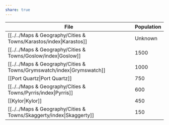 ```yaml
---
share: true
---
```


| File                                                                        | Population |
| --------------------------------------------------------------------------- | ---------- |
| [[../../Maps & Geography/Cities & Towns/Karastos/index\|Karastos]]          | Unknown    |
| [[../../Maps & Geography/Cities & Towns/Goslow/index\|Goslow]]                | 1500       |
| [[../../Maps & Geography/Cities & Towns/Grymswatch/index\|Grymswatch]]    | 1000       |
| [[Port Quartz\|Port Quartz]] | 750        |
| [[../../Maps & Geography/Cities & Towns/Pyrris/index\|Pyrris]]                | 600        |
| [[Kylor\|Kylor]]                   | 450        |
| [[../../Maps & Geography/Cities & Towns/Skaggerty/index\|Skaggerty]]       | 150        |
